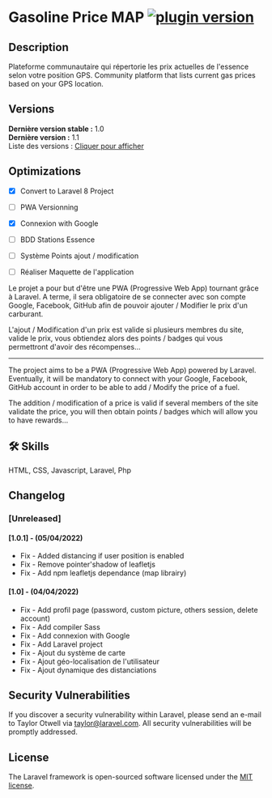 # Gasoline Price MAP  [![plugin version](https://img.shields.io/badge/version-v1.1-color.svg)](https://github.com/Loubal70/gasoline-price-map/releases/latest)

## Description

Plateforme communautaire qui répertorie les prix actuelles de l'essence selon votre position GPS.
Community platform that lists current gas prices based on your GPS location.

## Versions

**Dernière version stable :** 1.0 <br>
**Dernière version :** 1.1<br>
Liste des versions : [Cliquer pour afficher](https://github.com/Loubal70/gasoline-price-map/tags)


## Optimizations

- [x] Convert to Laravel 8 Project
- [ ] PWA Versionning
- [x] Connexion with Google
- [ ] BDD Stations Essence
- [ ] Système Points ajout / modification

- [ ] Réaliser Maquette de l'application

Le projet a pour but d'être une PWA (Progressive Web App) tournant grâce à Laravel. A terme, il sera obligatoire de se connecter avec son compte Google, Facebook, GitHub afin de pouvoir ajouter / Modifier le prix d'un carburant. 

L'ajout / Modification d'un prix est valide si plusieurs membres du site, valide le prix, vous obtiendez alors des points / badges qui vous permettront d'avoir des récompenses...

---

The project aims to be a PWA (Progressive Web App) powered by Laravel. Eventually, it will be mandatory to connect with your Google, Facebook, GitHub account in order to be able to add / Modify the price of a fuel.

The addition / modification of a price is valid if several members of the site validate the price, you will then obtain points / badges which will allow you to have rewards...


## 🛠 Skills
HTML, CSS, Javascript, Laravel, Php

## Changelog

### [Unreleased]

#### [1.0.1] - (05/04/2022)

* Fix - Added distancing if user position is enabled
* Fix - Remove pointer'shadow of leafletjs
* Fix - Add npm leafletjs dependance (map librairy)

#### [1.0] - (04/04/2022)

* Fix - Add profil page (password, custom picture, others session, delete account)
* Fix - Add compiler Sass
* Fix - Add connexion with Google
* Fix - Add Laravel project
* Fix - Ajout du système de carte
* Fix - Ajout géo-localisation de l'utilisateur
* Fix - Ajout dynamique des distanciations



## Security Vulnerabilities

If you discover a security vulnerability within Laravel, please send an e-mail to Taylor Otwell via [taylor@laravel.com](mailto:taylor@laravel.com). All security vulnerabilities will be promptly addressed.

## License

The Laravel framework is open-sourced software licensed under the [MIT license](https://opensource.org/licenses/MIT).
